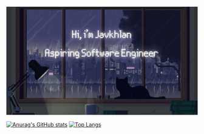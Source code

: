 [![MasterHead](https://raw.githubusercontent.com/Skitarii11/Skitarii11/main/Hi%2C%20i.png)](https://github.com/Skitarii11)

[![Anurag's GitHub stats](https://github-readme-stats.vercel.app/api?username=Skitarii11&theme=synthwave&show_icons=true)](https://github.com/anuraghazr/github-readme-stats) [![Top Langs](https://github-readme-stats.vercel.app/api/top-langs/?username=Skitarii11)](https://github.com/anuraghazra/github-readme-stats)
